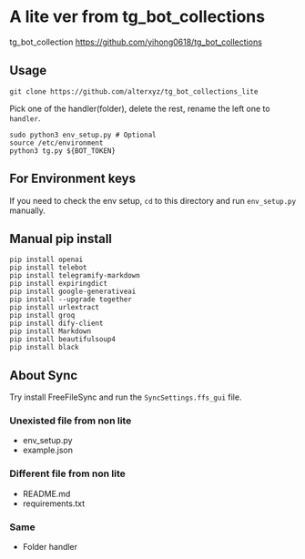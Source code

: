 # A lite ver from tg_bot_collections

tg_bot_collection <https://github.com/yihong0618/tg_bot_collections>

## Usage

`git clone https://github.com/alterxyz/tg_bot_collections_lite`

Pick one of the handler(folder), delete the rest, rename the left one to `handler`.

```shell
sudo python3 env_setup.py # Optional
source /etc/environment
python3 tg.py ${BOT_TOKEN}
```

## For Environment keys

If you need to check the env setup, `cd` to this directory and run `env_setup.py` manually.

## Manual pip install

```shell
pip install openai
pip install telebot
pip install telegramify-markdown
pip install expiringdict
pip install google-generativeai
pip install --upgrade together
pip install urlextract
pip install groq
pip install dify-client
pip install Markdown
pip install beautifulsoup4
pip install black
```

## About Sync

Try install FreeFileSync and run the `SyncSettings.ffs_gui` file.

### Unexisted file from non lite

- env_setup.py
- example.json

### Different file from non lite

- README.md
- requirements.txt

### Same

- Folder handler
